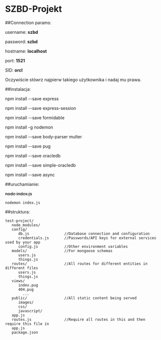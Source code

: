 # SZBD-Projekt

##Connection params:

username: **szbd**

password: **szbd**

hostname: **localhost**

port: **1521**

SID: **orcl**

Oczywiście stówrz najpierw takiego użytkownika i nadaj mu prawa.

##instalacja:

npm install --save express

npm install --save express-session

npm install --save formidable

npm install -g nodemon

npm install --save body-parser multer

npm install --save pug

npm install --save oracledb

npm install --save simple-oracledb

npm install --save async

##uruchamianie:


~~node index.js~~

`nodemon index.js`

##struktura:
```
test-project/
   node_modules/
   config/
      db.js                //Database connection and configuration
      credentials.js       //Passwords/API keys for external services used by your app
      config.js            //Other environment variables
   models/                 //For mongoose schemas
      users.js
      things.js
   routes/                 //All routes for different entities in different files 
      users.js
      things.js
   views/
      index.pug
      404.pug
        ...
   public/                 //All static content being served
      images/
      css/
      javascript/
   app.js
   routes.js               //Require all routes in this and then require this file in 
   app.js 
   package.json
```
